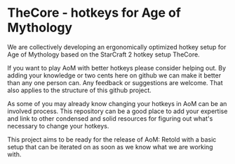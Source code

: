 # TheCore - hotkeys for Age of Mythology

We are collectively developing an ergonomically optimized hotkey setup for Age of Mythology based on the StarCraft 2 hotkey setup TheCore. 

If you want to play AoM with better hotkeys please consider helping out. By adding your knowledge or two cents here on github we can make it better than any one person can. 
Any feedback or suggestions are welcome. That also applies to the structure of this github project. 

As some of you may already know changing your hotkeys in AoM can be an involved process. This repository can be a good place to add your expertise and link to other condensed and solid resources for figuring out what's necessary to change your hotkeys. 

This project aims to be ready for the release of AoM: Retold with a basic setup that can be iterated on as soon as we know what we are working with. 
